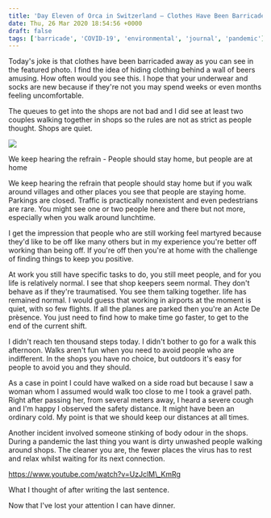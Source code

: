 ```yaml
---
title: 'Day Eleven of Orca in Switzerland – Clothes Have Been Barricaded Away'
date: Thu, 26 Mar 2020 18:54:56 +0000
draft: false
tags: ['barricade', 'COVID-19', 'environmental', 'journal', 'pandemic']
---
```


Today's joke is that clothes have been barricaded away as you can see in the featured photo. I find the idea of hiding clothing behind a wall of beers amusing. How often would you see this. I hope that your underwear and socks are new because if they're not you may spend weeks or even months feeling uncomfortable.

The queues to get into the shops are not bad and I did see at least two couples walking together in shops so the rules are not as strict as people thought. Shops are quiet.

![](https://www.main-vision.com/richard/blog/wp-content/uploads/2020/03/img_9401-1024x768.jpg)

We keep hearing the refrain - People should stay home, but people are at home

We keep hearing the refrain that people should stay home but if you walk around villages and other places you see that people are staying home. Parkings are closed. Traffic is practically nonexistent and even pedestrians are rare. You might see one or two people here and there but not more, especially when you walk around lunchtime.

I get the impression that people who are still working feel martyred because they'd like to be off like many others but in my experience you're better off working than being off. If you're off then you're at home with the challenge of finding things to keep you positive.

At work you still have specific tasks to do, you still meet people, and for you life is relatively normal. I see that shop keepers seem normal. They don't behave as if they're traumatised. You see them talking together. life has remained normal. I would guess that working in airports at the moment is quiet, with so few flights. If all the planes are parked then you're an Acte De prèsence. You just need to find how to make time go faster, to get to the end of the current shift.

I didn't reach ten thousand steps today. I didn't bother to go for a walk this afternoon. Walks aren't fun when you need to avoid people who are indifferent. In the shops you have no choice, but outdoors it's easy for people to avoid you and they should.

As a case in point I could have walked on a side road but because I saw a woman whom I assumed would walk too close to me I took a gravel path. Right after passing her, from several meters away, I heard a severe cough and I'm happy I observed the safety distance. It might have been an ordinary cold. My point is that we should keep our distances at all times.

Another incident involved someone stinking of body odour in the shops. During a pandemic the last thing you want is dirty unwashed people walking around shops. The cleaner you are, the fewer places the virus has to rest and relax whilst waiting for its next connection.

https://www.youtube.com/watch?v=UzJclM\_KmRg

What I thought of after writing the last sentence.

Now that I've lost your attention I can have dinner.